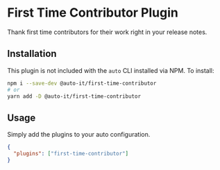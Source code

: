 # First Time Contributor Plugin

Thank first time contributors for their work right in your release notes.

## Installation

This plugin is not included with the `auto` CLI installed via NPM. To install:

```bash
npm i --save-dev @auto-it/first-time-contributor
# or
yarn add -D @auto-it/first-time-contributor
```

## Usage

Simply add the plugins to your auto configuration.

```json
{
  "plugins": ["first-time-contributor"]
}
```
